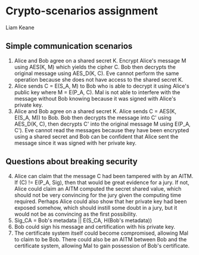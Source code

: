 # Crypto-scenarios assignment
Liam Keane

## Simple communication scenarios
1. Alice and Bob agree on a shared secret K. Encrypt Alice's message M using AES(K, M) which yields the cipher C. Bob then decrypts the original message using AES_D(K, C). Eve cannot perform the same operation because she does not have access to the shared secret K.
2. Alice sends C = E(S_A, M) to Bob who is able to decrypt it using Alice's public key where M = E(P_A, C). Mal is not able to interfere with the message without Bob knowing because it was signed with Alice's private key.
3. Alice and Bob agree on a shared secret K. Alice sends C = AES(K, E(S_A, M)) to Bob. Bob then decrypts the message into C' using AES_D(K, C), then decrypts C' into the original message M using E(P_A, C'). Eve cannot read the messages because they have been encrypted using a shared secret and Bob can be confident that Alice sent the message since it was signed with her private key.

## Questions about breaking security
4. Alice can claim that the message C had been tampered with by an AITM. If (C) != E(P_A, Sig), then that would be great evidence for a jury. If not, Alice could claim an AITM computed the secret shared value, which should not be very convincing for the jury given the computing time required. Perhaps Alice could also show that her private key had been exposed somehow, which should instill some doubt in a jury, but it would not be as convincing as the first possibility.
5. Sig_CA = Bob's metadata || E(S_CA, H(Bob's metadata))
6. Bob could sign his message and certification with his private key.
7. The certificate system itself could become compromised, allowing Mal to claim to be Bob. There could also be an AITM between Bob and the certificate system, allowing Mal to gain possession of Bob's certificate.




